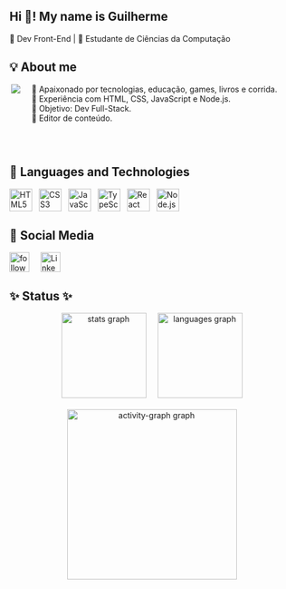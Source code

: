 <h2 align="left">Hi 👋! My name is Guilherme</h2>

<p align="left">🎯 Dev Front-End | 🎒 Estudante de Ciências da Computação</p>

<h2 align="left">💡 About me</h2>

<div style="display: flex; flex-wrap: wrap; align-items: flex-start; gap: 20px;">
  <img 
    align="right" 
    height="130" 
    src="https://media.licdn.com/dms/image/v2/D4D12AQEDqzq9LkGBBw/article-cover_image-shrink_720_1280/article-cover_image-shrink_720_1280/0/1663786260509?e=1746057600&v=beta&t=j2qfNu00-Mpy-6cB_NGN_bVffIJXUHaVtIWngc-2-1w" 
    style="max-width: 100%; height: auto; margin-bottom: 20px; flex-shrink: 0;"
  />
  <p align="left" style="flex: 1; max-width: 100%; text-align: left; margin-top: 0;"> 
    🔸 Apaixonado por tecnologias, educação, games, livros e corrida.<br> 
    🔸 Experiência com HTML, CSS, JavaScript e Node.js.<br> 
    🔸 Objetivo: Dev Full-Stack.<br> 
    🔸 Editor de conteúdo.
  </p>
</div>

<br><h2 align="left">🤖 Languages ​​and Technologies</h2>

<div align="left" style="display: flex; flex-wrap: wrap; justify-content: flex-start; gap: 12px;">
  <img src="https://cdn.jsdelivr.net/gh/devicons/devicon/icons/html5/html5-original.svg" height="40" alt="HTML5 logo" /> 
  <img src="https://cdn.jsdelivr.net/gh/devicons/devicon/icons/css3/css3-original.svg" height="40" alt="CSS3 logo" /> 
  <img src="https://cdn.jsdelivr.net/gh/devicons/devicon/icons/javascript/javascript-plain.svg" height="40" alt="JavaScript logo" /> 
  <img src="https://cdn.jsdelivr.net/gh/devicons/devicon/icons/typescript/typescript-original.svg" height="40" alt="TypeScript logo" /> 
  <img src="https://cdn.jsdelivr.net/gh/devicons/devicon/icons/react/react-original-wordmark.svg" height="40" alt="React logo" /> 
  <img src="https://cdn.jsdelivr.net/gh/devicons/devicon/icons/nodejs/nodejs-original.svg" height="40" alt="Node.js logo" />
</div>

<h2 align="left">📩 Social Media</h2>

<div style="display: flex; flex-wrap: wrap; align-items: center; gap: 20px;"> 
  <a href="https://www.linkedin.com/in/guilherme-de-andrade-bicudo-5637ab288/"> 
    <img src="https://custom-icon-badges.demolab.com/github/followers/GuilhermeBicudo?color=4CAF50&labelColor=388E3C&style=for-the-badge&logo=person-add&label=follow&logoColor=white" height="35" alt="followers" title="Follow me on GitHub" /> 
  </a> 
  <a href="https://www.linkedin.com/in/guilherme-de-andrade-bicudo-5637ab288/" target="_blank"> 
    <img src="https://img.shields.io/static/v1?message=LinkedIn&logo=linkedin&label=&color=0077B5&logoColor=white&labelColor=&style=for-the-badge" height="35" alt="LinkedIn logo" /> 
  </a> 
</div>

<h2 align="left">✨ Status ✨</h2>

<div align="center" style="display: flex; flex-wrap: wrap; justify-content: center; gap: 20px;">
  <img src="https://github-readme-stats.vercel.app/api?username=GuilhermeBicudo&hide_title=false&hide_rank=false&show_icons=true&include_all_commits=true&count_private=true&disable_animations=false&theme=cobalt&locale=en&hide_border=false&order=1" height="150" alt="stats graph" /> 
  <img src="https://github-readme-stats.vercel.app/api/top-langs?username=GuilhermeBicudo&locale=en&hide_title=false&layout=compact&card_width=320&langs_count=5&theme=cobalt&hide_border=false&order=2" height="150" alt="languages graph" /> 
  <img src="https://github-readme-activity-graph.vercel.app/graph?username=GuilhermeBicudo&radius=16&theme=cobalt&area=true&order=5" height="300" alt="activity-graph graph" /> 
</div>
